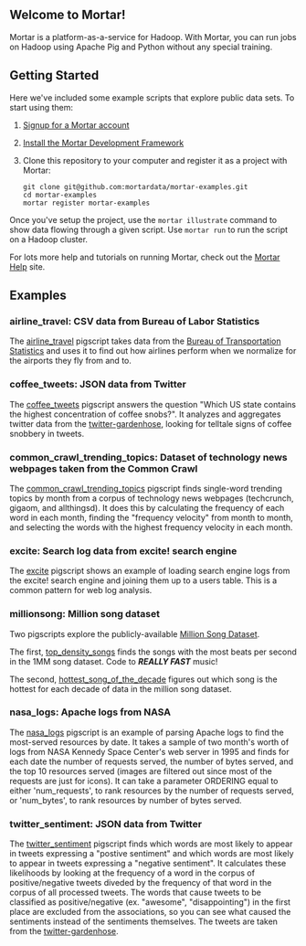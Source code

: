 ## Welcome to Mortar!

Mortar is a platform-as-a-service for Hadoop.  With Mortar, you can run jobs on Hadoop using Apache Pig and Python without any special training.  

## Getting Started

Here we've included some example scripts that explore public data sets. To start using them:

1. [Signup for a Mortar account](https://app.mortardata.com/signup)
1. [Install the Mortar Development Framework](http://help.mortardata.com/#!/install_mortar_development_framework)
1.  Clone this repository to your computer and register it as a project with Mortar:

        git clone git@github.com:mortardata/mortar-examples.git
        cd mortar-examples
        mortar register mortar-examples

Once you've setup the project, use the `mortar illustrate` command to show data flowing through a given script.  Use `mortar run` to run the script on a Hadoop cluster.

For lots more help and tutorials on running Mortar, check out the [Mortar Help](http://help.mortardata.com/) site.

## Examples

### airline_travel: CSV data from Bureau of Labor Statistics

The [airline_travel](https://github.com/mortardata/mortar-examples/blob/master/pigscripts/airline_travel.pig) pigscript takes data from the [Bureau of Transportation Statistics](http://www.transtats.bts.gov/DL_SelectFields.asp?Table_ID=236) and uses it to find out how airlines perform when we normalize for the airports they fly from and to.

### coffee_tweets: JSON data from Twitter

The [coffee_tweets](https://github.com/mortardata/mortar-examples/blob/master/pigscripts/coffee_tweets.pig) pigscript answers the question "Which US state contains the highest concentration of coffee snobs?".  It analyzes and aggregates twitter data from the [twitter-gardenhose](https://github.com/mortardata/twitter-gardenhose), looking for telltale signs of coffee snobbery in tweets.

### common_crawl_trending_topics: Dataset of technology news webpages taken from the Common Crawl

The [common_crawl_trending_topics](https://github.com/mortardata/mortar-examples/blob/master/pigscripts/common_crawl_trending_topics.pig) pigscript finds single-word trending topics by month from a corpus of technology news webpages (techcrunch, gigaom, and allthingsd). It does
this by calculating the frequency of each word in each month, finding the "frequency velocity" from month to month, and selecting the words 
with the highest frequency velocity in each month.

### excite: Search log data from excite! search engine

The [excite](https://github.com/mortardata/mortar-examples/blob/master/pigscripts/excite.pig) pigscript shows an example of loading search engine logs from the excite! search engine and joining them up to a users table.  This is a common pattern for web log analysis.

### millionsong: Million song dataset

Two pigscripts explore the publicly-available [Million Song Dataset](http://labrosa.ee.columbia.edu/millionsong/pages/field-list).

The first, [top_density_songs](https://github.com/mortardata/mortar-examples/blob/master/pigscripts/top_density_songs.pig) finds the songs with the most beats per second in the 1MM song dataset.  Code to ***REALLY FAST*** music!

The second, [hottest_song_of_the_decade](https://github.com/mortardata/mortar-examples/blob/master/pigscripts/hottest_song_of_the_decade.pig) figures out which song is the hottest for each decade of data in the million song dataset.

### nasa_logs: Apache logs from NASA

The [nasa_logs](https://github.com/mortardata/mortar-examples/blob/master/pigscripts/nasa_logs.pig) pigscript is an example of parsing Apache logs to find the most-served resources by date. It takes a sample of two month's worth of logs from 
NASA Kennedy Space Center's web server in 1995 and finds for each date the number of requests served, the number of bytes served, and
the top 10 resources served (images are filtered out since most of the requests are just for icons). It can take a parameter
ORDERING equal to either 'num_requests', to rank resources by the number of requests served, or 'num_bytes', to rank resources
by number of bytes served.

### twitter_sentiment: JSON data from Twitter

The [twitter_sentiment](https://github.com/mortardata/mortar-examples/blob/master/pigscripts/twitter_sentiment.pig) pigscript finds which words are most likely to appear in tweets expressing a "postive sentiment" and which words are most likely to appear in tweets expressing a "negative sentiment". It calculates these likelihoods by looking at the frequency of a word in the corpus of positive/negative tweets diveded by the frequency of that word in the corpus of all processed tweets. The words that cause tweets to be classified as positive/negative (ex. "awesome", "disappointing") in the first place are excluded from the associations, so you can see what caused the sentiments instead of the sentiments themselves. The tweets are taken from the [twitter-gardenhose](https://github.com/mortardata/twitter-gardenhose).
